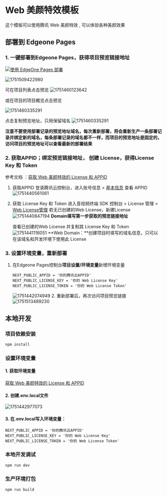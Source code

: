 # Web 美颜特效模板

这个模板可以使用腾讯 Web 美颜特效 , 可以体验各种美颜效果

## 部署到 Edgeone Pages

### 1. 一键部署到Edgeone Pages，获得项目预览链接地址

[![使用 EdgeOne Pages 部署](https://cdnstatic.tencentcs.com/edgeone/pages/deploy.svg)](https://console.cloud.tencent.com/edgeone/pages/new?template=trtc-ar)

![1751509422980](https://raw.githubusercontent.com/clumsy-goose/template-readme-images/main/trtc-ar/1751509422980.png)

可在项目列表点击预览
![1751460123642](https://raw.githubusercontent.com/clumsy-goose/template-readme-images/main/trtc-ar/1751460123642.png)

或在项目的项目概览点击预览

![1751460335291](https://raw.githubusercontent.com/clumsy-goose/template-readme-images/main/trtc-ar/1751460335291.png)

点击复制预览地址，只用保留域名
![1751460335291](https://raw.githubusercontent.com/clumsy-goose/template-readme-images/main/trtc-ar/1751441411057.png)

**注意不要使用部署记录的预览地址域名，每次重新部署，将会重新生产一条部署记录并绑定新的域名，每条部署记录的域名都不一样，而项目的预览地址是固定的，访问项目的预览地址可以查看最新的部署结果**

### 2. 获取APPID；绑定预览链接地址， 创建 License，获得License Key 和 Token

   参考文档 ：[获取 Web 美颜特效的 License 和 APPID](https://cloud.tencent.com/document/product/616/71364)

1. 获取APPID
   登录腾讯云控制台，进入账号信息 > [基本信息](https://console.cloud.tencent.com/developer "https://console.cloud.tencent.com/developer") 查看 APPID
   ![1751440561061](https://raw.githubusercontent.com/clumsy-goose/template-readme-images/main/trtc-ar/1751440561061.png)
2. 获取 License Key 和 Token
   进入音视频终端 SDK 控制台 > License 管理 > [Web License管理](https://console.cloud.tencent.com/vcube/web "https://console.cloud.tencent.com/vcube/web")
   若无已创建的Web License，新建License
   ![1751440847194](https://raw.githubusercontent.com/clumsy-goose/template-readme-images/main/trtc-ar/1751440847194.png)      **Domain填写第一步获取的预览链接地址**

   查看已创建的Web License 并复制其 License Key 和 Token![1751441116051](https://raw.githubusercontent.com/clumsy-goose/template-readme-images/main/trtc-ar/1751441116051.png)
   **Web Domain：**创建项目时填写的域名信息，只可以在该域名和开发环境下使用此 License

### 3.  设置环境变量，重新部署

1. 在Edgeone Pages控制台**项目设置/环境变量**新增环境变量

   ```
   NEXT_PUBLIC_APPID = '你的腾讯云APPID'
   NEXT_PUBLIC_LICENSE_KEY = '你的 Web License Key'
   NEXT_PUBLIC_LICENSE_TOKEN = '你的 Web License Token'
   ```

   ![1751442074949](https://raw.githubusercontent.com/clumsy-goose/template-readme-images/main/trtc-ar/1751442074949.png)
   2. 重新部署后，再次访问项目预览链接
   ![1751513489230](https://raw.githubusercontent.com/clumsy-goose/template-readme-images/main/trtc-ar/1751513489230.png)

## 本地开发

### 项目依赖安装

```sh
npm install
```

### 设置环境变量

#### 1. 获取环境变量

[获取 Web 美颜特效的 License 和 APPID](https://cloud.tencent.com/document/product/616/71364)

#### 2. 创建.env.local文件

![1751442977073](https://raw.githubusercontent.com/clumsy-goose/template-readme-images/main/trtc-ar/1751442977073.png)

#### 3. 在.env.local写入环境变量：

```
NEXT_PUBLIC_APPID = '你的腾讯云APPID'
NEXT_PUBLIC_LICENSE_KEY = '你的 Web License Key'
NEXT_PUBLIC_LICENSE_TOKEN = '你的 Web License Token'
```

### 本地开发调试

```sh
npm run dev
```

### 生产环境打包

```sh
npm run build
```
